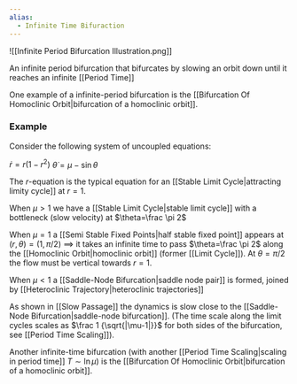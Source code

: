 ```yaml
---
alias:
  - Infinite Time Bifuraction
---
```

![[Infinite Period Bifurcation Illustration.png]]

An infinite period bifurcation that bifurcates by slowing an orbit down until it reaches an infinite [[Period Time]] 

One example of a infinite-period bifurcation is the [[Bifurcation Of Homoclinic Orbit|bifurcation of a homoclinic orbit]].

### Example
Consider the following system of uncoupled equations:

$\dot r=r(1-r^2)$
$\dot \theta=\mu-\sin \theta$

The $r$-equation is the typical equation for an [[Stable Limit Cycle|attracting limity cycle]] at $r=1$.

When $\mu>1$ we have a [[Stable Limit Cycle|stable limit cycle]] with a bottleneck (slow velocity) at $\theta=\frac \pi 2$

When $\mu=1$ a [[Semi Stable Fixed Points|half stable fixed point]] appears at $(r,\theta)=(1,\pi/2)$ $\implies$ it takes an infinite time to pass $\theta=\frac \pi 2$ along the [[Homoclinic Orbit|homoclinic orbit]] (former [[Limit Cycle]]). At $\theta=\pi/2$ the flow must be vertical towards $r=1$.

When $\mu<1$ a [[Saddle-Node Bifurcation|saddle node pair]] is formed, joined by [[Heteroclinic Trajectory|heteroclinic trajectories]]


As shown in [[Slow Passage]] the dynamics is slow close to the [[Saddle-Node Bifurcation|saddle-node bifurcation]]. (The time scale along the limit cycles scales as $\frac 1 {\sqrt{|\mu-1|}}$ for both sides of the bifurcation, see [[Period Time Scaling]]).

Another infinite-time bifurcation (with another [[Period Time Scaling|scaling in period time]] $T\sim \ln \mu$) is the [[Bifurcation Of Homoclinic Orbit|bifurcation of a homoclinic orbit]].